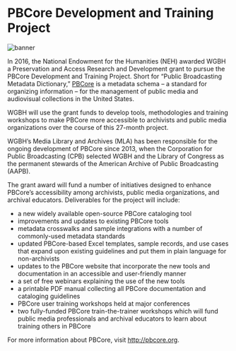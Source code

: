 # PBCore Development and Training Project

![banner](/page-banners/banner4.jpg)

In 2016, the National Endowment for the Humanities (NEH) awarded WGBH a Preservation and Access Research and Development 
grant to pursue the PBCore Development and Training Project. Short for “Public Broadcasting Metadata Dictionary,” 
[PBCore](http://pbcore.org) is a metadata schema – a standard for organizing information – for the management of 
public media and audiovisual collections in the United States.

WGBH will use the grant funds to develop tools, methodologies and training workshops to make PBCore more 
accessible to archivists and public media organizations over the course of this 27-month project. 

WGBH’s Media Library and Archives (MLA) has been responsible for the ongoing development of PBCore since 2013, when 
the Corporation for Public Broadcasting (CPB) selected WGBH and the Library of Congress as the permanent stewards 
of the American Archive of Public Broadcasting (AAPB). 

The grant award will fund a number of initiatives designed to enhance PBCore’s accessibility among archivists, 
public media organizations, and archival educators. Deliverables for the project will include:

- a new widely available open-source PBCore cataloging tool
- improvements and updates to existing PBCore tools
- metadata crosswalks and sample integrations with a number of commonly-used metadata standards
- updated PBCore-based Excel templates, sample records, and use cases that expand upon existing guidelines and 
put them in plain language for non-archivists
- updates to the PBCore website that incorporate the new tools and documentation in an accessible and user-friendly manner
- a set of free webinars explaining the use of the new tools
- a printable PDF manual collecting all PBCore documentation and cataloging guidelines
- PBCore user training workshops held at major conferences
- two fully-funded PBCore train-the-trainer workshops which will fund public media professionals and archival 
educators to learn about training others in PBCore

For more information about PBCore, visit http://pbcore.org.
